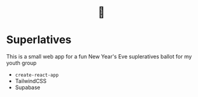 # <p align="center">🥳</p>

# Superlatives

This is a small web app for a fun New Year's Eve supleratives ballot for my youth group

* `create-react-app`
* TailwindCSS
* Supabase
